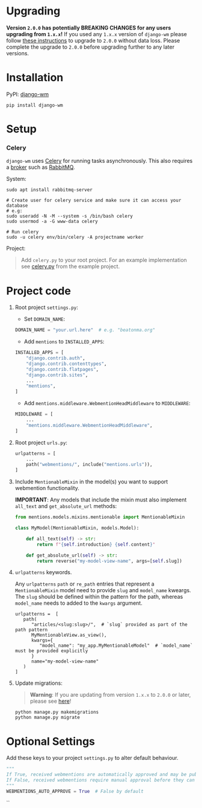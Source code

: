 # Upgrading

**Version `2.0.0` has potentially BREAKING CHANGES for any users upgrading from `1.x.x`!** If you used any `1.x.x` version of `django-wm` please follow [these instructions](upgrading_to_2.0.md) to upgrade to `2.0.0` without data loss. Please complete the upgrade to `2.0.0` before upgrading further to any later versions.



# Installation

PyPI: [django-wm](https://pypi.org/project/django-wm/)

```pip install django-wm```


# Setup

### Celery

`django-wm` uses [Celery](https://docs.celeryproject.org/) for running tasks asynchronously. This also requires a [broker](https://docs.celeryproject.org/en/stable/getting-started/backends-and-brokers/index.html) such as [RabbitMQ](https://www.rabbitmq.com).
 
System:

```shell
sudo apt install rabbitmq-server

# Create user for celery service and make sure it can access your database
# e.g:
sudo useradd -N -M --system -s /bin/bash celery
sudo usermod -a -G www-data celery

# Run celery
sudo -u celery env/bin/celery -A projectname worker
```

Project:

> Add `celery.py` to your root project. For an example implementation see [celery.py](https://github.com/beatonma/django-wm-example/blob/master/example/celery.py) from the example project.


# Project code

1. Root project `settings.py`:
   - Set `DOMAIN_NAME`:
   ```python
   DOMAIN_NAME = "your.url.here"  # e.g. "beatonma.org"
   ```

   - Add `mentions` to `INSTALLED_APPS`:
    ```python
    INSTALLED_APPS = [
        "django.contrib.auth",
        "django.contrib.contenttypes",
        "django.contrib.flatpages",
        "django.contrib.sites",
        ...
        "mentions",
    ]
    ```

    - Add `mentions.middleware.WebmentionHeadMiddleware` to `MIDDLEWARE`:
    ```python
    MIDDLEWARE = [
        ...
        "mentions.middleware.WebmentionHeadMiddleware",
    ]
    ```


2. Root project `urls.py`:
    ```python
    urlpatterns = [
        ...
        path("webmentions/", include("mentions.urls")),
    ]
   ```


3. Include `MentionableMixin` in the model(s) you want to support webmention functionality.

   **IMPORTANT**: Any models that include the mixin must also implement `all_text` and `get_absolute_url` methods:

   ```python
   from mentions.models.mixins.mentionable import MentionableMixin

   class MyModel(MentionableMixin, models.Model):

       def all_text(self) -> str:
           return f"{self.introduction} {self.content}"

       def get_absolute_url(self) -> str:
           return reverse("my-model-view-name", args=[self.slug])
   ```


4. `urlpatterns` keywords.

   Any `urlpatterns` `path` or `re_path` entries that represent a `MentionableMixin` model need to provide `slug` and `model_name` kweargs. The `slug` should be defined within the pattern for the path, whereas `model_name` needs to added to the `kwargs` argument.
   
   ```djangourlpath
   urlpatterns =  [
      path(
         "articles/<slug:slug>/",  # `slug` provided as part of the path pattern
         MyMentionableView.as_view(),
         kwargs={
            "model_name": "my_app.MyMentionableModel"  # `model_name` must be provided explicitly
         }
         name="my-model-view-name"
      )
   ]
   ```


5. Update migrations:

    > **Warning**: If you are updating from version `1.x.x` to `2.0.0` or later, please see [here](#migration-warning-for-existing-users)!
   
   ```shell
   python manage.py makemigrations
   python manage.py migrate
   ```


# Optional Settings

Add these keys to your project `settings.py` to alter default behaviour.

```python
"""
If True, received webmentions are automatically approved and may be publicly visible.
If False, received webmentions require manual approval before they can be made public.
"""
WEBMENTIONS_AUTO_APPROVE = True  # False by default
```
``
